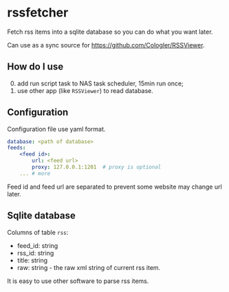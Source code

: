 # rssfetcher

Fetch rss items into a sqlite database so you can do what you want later.

Can use as a sync source for https://github.com/Cologler/RSSViewer.

## How do I use

0. add run script task to NAS task scheduler, 15min run once;
0. use other app (like `RSSViewer`) to read database.

## Configuration

Configuration file use yaml format.

``` yaml
database: <path of database>
feeds:
    <feed id>:
        url: <feed url>
        proxy: 127.0.0.1:1201  # proxy is optional
    ... # more
```

Feed id and feed url are separated to prevent some website may change url later.

## Sqlite database

Columns of table `rss`:

- feed_id: string
- rss_id: string
- title: string
- raw: string - the raw xml string of current rss item.

It is easy to use other software to parse rss items.

